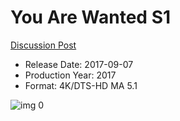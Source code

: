 # You Are Wanted S1

[Discussion Post](https://www.avsforum.com/threads/bass-eq-for-filtered-movies.2995212/post-59953246)

* Release Date: 2017-09-07
* Production Year: 2017
* Format: 4K/DTS-HD MA 5.1

![img 0](https://i.imgur.com/idFjQ4j.jpg)


